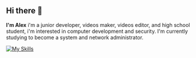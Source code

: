 ## Hi there 👋

**I'm Alex** i'm a junior developer, videos maker, videos editor, and high school student, i'm interested in computer development and security. I'm currently studying to become a system and network administrator.

[![My Skills](https://skillicons.dev/icons?i=html,css,cs,tailwindcss,python,lua,ruby,figma,ps,pr,au,ae,linux,windows,vscode,pycharm,idea,visualstudio,discord)](https://skillicons.dev)


